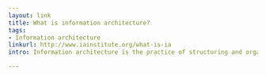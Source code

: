 ```yaml
---
layout: link
title: What is information architecture?
tags:
- Information architecture
linkurl: http://www.iainstitute.org/what-is-ia
intro: Information architecture is the practice of structuring and organising things in a meaningful way.

---
```






